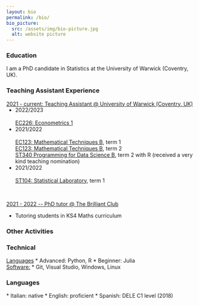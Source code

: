 ```yaml
---
layout: bio
permalink: /bio/
bio_picture:
  src: /assets/img/bio-picture.jpg
  alt: website picture
---
```

<h3>Education</h3>
<p>
  I am a PhD candidate in Statistics at the University of Warwick (Coventry, UK).
</p>

<h3>Teaching Assistant Experience</h3>
<p>
  <u> 2021 - current: Teaching Assistant @ University of Warwick (Coventry, UK)</u>
  <ul style="margin-top:-15px;">
    <li> 2022/2023 </li> <br />
         <a href="https://warwick.ac.uk/fac/soc/economics/current/modules/ec226/">EC226: Econometrics 1</a> <br /> 
    <li> 2021/2022 </li> <br />
         <a href="https://warwick.ac.uk/fac/soc/economics/current/modules/ec123/">EC123: Mathematical Techniques B</a>, term 1 <br />
         <a href="https://warwick.ac.uk/fac/soc/economics/current/modules/ec124">EC123: Mathematical Techniques B</a>, term 2 <br />
         <a href="https://warwick.ac.uk/fac/sci/statistics/currentstudents/modules/st3/st340/">ST340 Programming for Data Science B</a>, term 2 with R (received a very kind teaching nomination) <br />
    <li> 2021/2022 </li> <br />
         <a href="https://warwick.ac.uk/fac/sci/statistics/currentstudents/modules/st1/st104/">ST104: Statistical Laboratory</a>, term 1 <br />
  </ul><br />

<u>2021 - 2022 -- PhD tutor @ The Brilliant Club</u> <br>
* Tutoring students in KS4 Maths curriculum <br>
</p>


<h3>Other Activities</h3>
<p>
  
</p>


<h3>Technical</h3>
<p>
  <u>Languages</u>
  * Advanced: Python, R
  * Beginner: Julia <br>
  <u>Software:</u>
  * Git, Visual Studio, Windows, Linux
</p>

<h3>Languages</h3>
<p>
  * Italian: native 
  * English: proficient
  * Spanish: DELE C1 level (2018)
</p>

